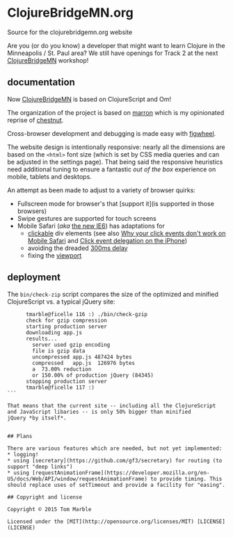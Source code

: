 # ClojureBridgeMN.org

Source for the clojurebridgemn.org website

Are you (or do you know) a developer that might want to learn
Clojure in the Minneapolis / St. Paul area? We still have
openings for Track 2 at the next [ClojureBridgeMN](http://ClojureBridgeMN.org) workshop!

## documentation

Now [ClojureBridgeMN](http://ClojureBridgeMN.org) is based on ClojureScript and Om!

The organization of the project is based on
[marron](https://github.com/tmarble/marron) which is my
opinionated reprise of
[chestnut](https://github.com/plexus/chestnut).

Cross-browser development and debugging is made easy
with [figwheel](https://github.com/bhauman/lein-figwheel).

The website design is intentionally responsive: nearly all
the dimensions are based on the `<html>` font size (which is
set by CSS media queries and can be adjusted in the settings page).
That being said the responsive heuristics need additional
tuning to ensure a fantastic *out of the box* experience
on mobile, tablets and desktops.

An attempt as been made to adjust to a variety of browser
quirks:
* Fullscreen mode for browser's that [support it](is supported in those browsers)
* Swipe gestures are supported for touch screens
* Mobile Safari (*aka* [the new IE6](http://arstechnica.com/gadgets/2014/08/with-mobile-safari-as-the-new-ie6-microsoft-modifies-windows-phone/)) has adaptations for
  * [clickable](http://www.quirksmode.org/blog/archives/2010/09/click_event_del.html) div elements (see also [Why your click events don't work on Mobile Safari](http://www.shdon.com/blog/2013/06/07/why-your-click-events-don-t-work-on-mobile-safari) and [Click event delegation on the iPhone](http://www.quirksmode.org/blog/archives/2010/09/click_event_del.html))
  * avoiding the dreaded [300ms delay](http://cubiq.org/remove-onclick-delay-on-webkit-for-iphone)
  * fixing the [viewport](http://garybacon.com/post/viewport-bug-in-mobile-safari-on-iphone-and-ipad/)

## deployment

The `bin/check-zip` script compares the size of the optimized and minified ClojureScript vs. a typical jQuery site:

````
      tmarble@ficelle 116 :) ./bin/check-gzip
      check for gzip compression
      starting production server
      downloading app.js
      results...
        server used gzip encoding
        file is gzip data
        uncompressed app.js 487424 bytes
        compressed   app.js  126976 bytes
        a  73.00% reduction
        or 150.00% of production jQuery (84345)
      stopping production server
      tmarble@ficelle 117 :)
```

That means that the current site -- including all the ClojureScript
and JavaScript libaries -- is only 50% bigger than minified
jQuery *by itself*.


## Plans

There are various features which are needed, but not yet implemented:
* logging!
* using [secretary](https://github.com/gf3/secretary) for routing (to support "deep links")
* using [requestAnimationFrame](https://developer.mozilla.org/en-US/docs/Web/API/window/requestAnimationFrame) to provide timing. This should replace uses of setTimeout and provide a facility for "easing".

## Copyright and license

Copyright © 2015 Tom Marble

Licensed under the [MIT](http://opensource.org/licenses/MIT) [LICENSE](LICENSE)
